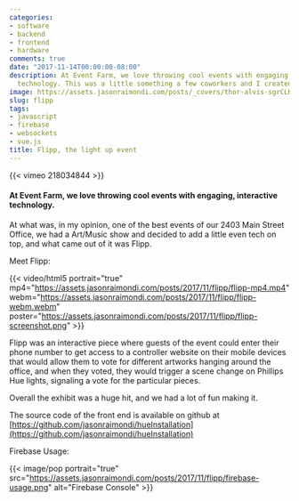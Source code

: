 ```yaml
---
categories:
- software
- backend
- frontend
- hardware
comments: true
date: "2017-11-14T00:00:00-08:00"
description: At Event Farm, we love throwing cool events with engaging, interactive
  technology. This was a little something a few coworkers and I created at Event Farm.
image: https://assets.jasonraimondi.com/posts/_covers/thor-alvis-sgrCLKYdw5g-unsplash.jpg
slug: flipp
tags:
- javascript
- firebase
- websockets
- vue.js
title: Flipp, the light up event
---
```


{{< vimeo 218034844 >}}

#### At Event Farm, we love throwing cool events with engaging, interactive technology.

At what was, in my opinion, one of the best events of our 2403 Main Street Office, we had a Art/Music show and decided to add a little even tech on top, and what came out of it was Flipp.

Meet Flipp:

{{< video/html5 portrait="true" mp4="https://assets.jasonraimondi.com/posts/2017/11/flipp/flipp-mp4.mp4" webm="https://assets.jasonraimondi.com/posts/2017/11/flipp/flipp-webm.webm" poster="https://assets.jasonraimondi.com/posts/2017/11/flipp/flipp-screenshot.png" >}}

Flipp was an interactive piece where guests of the event could enter their phone number to get access to a controller website on their mobile devices that would allow them to vote for different artworks hanging around the office, and when they voted, they would trigger a scene change on Phillips Hue lights, signaling a vote for the particular pieces.

Overall the exhibit was a huge hit, and we had a lot of fun making it.

The source code of the front end is available on github at [https://github.com/jasonraimondi/hueInstallation](https://github.com/jasonraimondi/hueInstallation)

Firebase Usage: 

{{< image/pop portrait="true" src="https://assets.jasonraimondi.com/posts/2017/11/flipp/firebase-usage.png" alt="Firebase Console" >}} 
